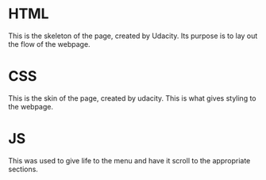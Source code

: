 # HTML
This is the skeleton of the page, created by Udacity. Its purpose is to lay out the flow of the webpage.

# CSS
This is the skin of the page, created by udacity. This is what gives styling to the webpage.

# JS
This was used to give life to the menu and have it scroll to the appropriate sections. 
